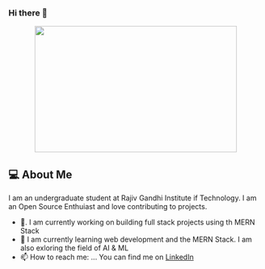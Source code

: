 ### Hi there 👋

<div id="header" align="center">
  <img src="https://media.giphy.com/media/ZVik7pBtu9dNS/giphy.gif" width="400" height="250"/>
</div>

## :computer: About Me
I am an undergraduate student at Rajiv Gandhi Institute if Technology. I am an Open Source Enthuiast and love contributing to projects. 

- 🔭.
I am currently working on building full stack projects using th MERN Stack
- 🌱 
I am currently learning web development and the MERN Stack. I am also exloring the field of AI & ML
- 📫 How to reach me: ...
You can find me on [LinkedIn](https://www.linkedin.com/in/nupoor-shetye-8452111a7/)
